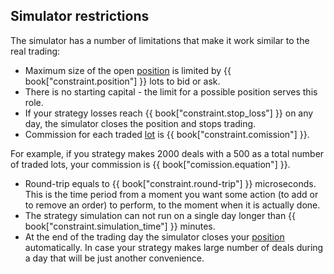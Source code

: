 ## Simulator restrictions

The simulator has a number of limitations that make it work similar to the real trading:

- Maximum size of the open [position](/terms.md#position) is limited by {{ book["constraint.position"] }} lots to bid or ask.
- There is no starting capital - the limit for a possible position serves this role.
- If your strategy losses reach {{ book["constraint.stop_loss"] }} on any day, the simulator closes the position and stops trading.
- Commission for each traded [lot](/terms.md#lot) is {{ book["constraint.comission"] }}.

For example, if you strategy makes 2000 deals with a 500 as a total number of traded lots, your commission is {{ book["comission.equation"] }}.
- Round-trip equals to {{ book["constraint.round-trip"] }} microseconds. This is the time period from a moment you want some action (to add or to remove an order) to perform, to the moment when it is actually done.
- The strategy simulation can not run on a single day longer than {{ book["constraint.simulation_time"] }} minutes.
- At the end of the trading day the simulator closes your [position](/terms.md#position) automatically.
In case your strategy makes large number of deals during a day that will be just another convenience.
